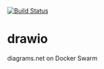 [![Build Status](https://drone.kiwi-labs.net/api/badges/Diesel-Net/drawio/status.svg)](https://drone.kiwi-labs.net/Diesel-Net/drawio)

# drawio
diagrams.net on Docker Swarm
